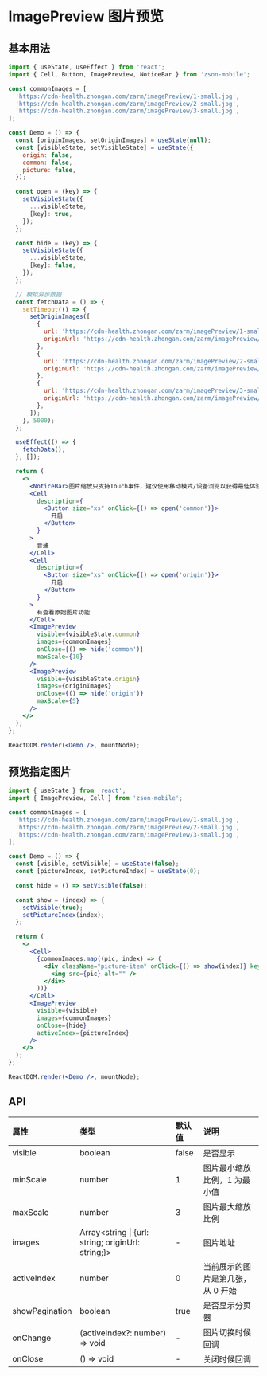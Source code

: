 # ImagePreview 图片预览

## 基本用法

```jsx
import { useState, useEffect } from 'react';
import { Cell, Button, ImagePreview, NoticeBar } from 'zson-mobile';

const commonImages = [
  'https://cdn-health.zhongan.com/zarm/imagePreview/1-small.jpg',
  'https://cdn-health.zhongan.com/zarm/imagePreview/2-small.jpg',
  'https://cdn-health.zhongan.com/zarm/imagePreview/3-small.jpg',
];

const Demo = () => {
  const [originImages, setOriginImages] = useState(null);
  const [visibleState, setVisibleState] = useState({
    origin: false,
    common: false,
    picture: false,
  });

  const open = (key) => {
    setVisibleState({
      ...visibleState,
      [key]: true,
    });
  };

  const hide = (key) => {
    setVisibleState({
      ...visibleState,
      [key]: false,
    });
  };

  // 模拟异步数据
  const fetchData = () => {
    setTimeout(() => {
      setOriginImages([
        {
          url: 'https://cdn-health.zhongan.com/zarm/imagePreview/1-small.jpg',
          originUrl: 'https://cdn-health.zhongan.com/zarm/imagePreview/1.jpg',
        },
        {
          url: 'https://cdn-health.zhongan.com/zarm/imagePreview/2-small.jpg',
          originUrl: 'https://cdn-health.zhongan.com/zarm/imagePreview/2.jpg',
        },
        {
          url: 'https://cdn-health.zhongan.com/zarm/imagePreview/3-small.jpg',
          originUrl: 'https://cdn-health.zhongan.com/zarm/imagePreview/3.jpg',
        },
      ]);
    }, 5000);
  };

  useEffect(() => {
    fetchData();
  }, []);

  return (
    <>
      <NoticeBar>图片缩放只支持Touch事件，建议使用移动模式/设备浏览以获得最佳体验。</NoticeBar>
      <Cell
        description={
          <Button size="xs" onClick={() => open('common')}>
            开启
          </Button>
        }
      >
        普通
      </Cell>
      <Cell
        description={
          <Button size="xs" onClick={() => open('origin')}>
            开启
          </Button>
        }
      >
        有查看原始图片功能
      </Cell>
      <ImagePreview
        visible={visibleState.common}
        images={commonImages}
        onClose={() => hide('common')}
        maxScale={10}
      />
      <ImagePreview
        visible={visibleState.origin}
        images={originImages}
        onClose={() => hide('origin')}
        maxScale={5}
      />
    </>
  );
};

ReactDOM.render(<Demo />, mountNode);
```

## 预览指定图片

```jsx
import { useState } from 'react';
import { ImagePreview, Cell } from 'zson-mobile';

const commonImages = [
  'https://cdn-health.zhongan.com/zarm/imagePreview/1-small.jpg',
  'https://cdn-health.zhongan.com/zarm/imagePreview/2-small.jpg',
  'https://cdn-health.zhongan.com/zarm/imagePreview/3-small.jpg',
];

const Demo = () => {
  const [visible, setVisible] = useState(false);
  const [pictureIndex, setPictureIndex] = useState(0);

  const hide = () => setVisible(false);

  const show = (index) => {
    setVisible(true);
    setPictureIndex(index);
  };

  return (
    <>
      <Cell>
        {commonImages.map((pic, index) => (
          <div className="picture-item" onClick={() => show(index)} key={+index}>
            <img src={pic} alt="" />
          </div>
        ))}
      </Cell>
      <ImagePreview
        visible={visible}
        images={commonImages}
        onClose={hide}
        activeIndex={pictureIndex}
      />
    </>
  );
};

ReactDOM.render(<Demo />, mountNode);
```

## API

| 属性           | 类型                                               | 默认值 | 说明                              |
| :------------- | :------------------------------------------------- | :----- | :-------------------------------- |
| visible        | boolean                                            | false  | 是否显示                          |
| minScale       | number                                             | 1      | 图片最小缩放比例，1 为最小值      |
| maxScale       | number                                             | 3      | 图片最大缩放比例                  |
| images         | Array<string \| {url: string; originUrl: string;}> | -      | 图片地址                          |
| activeIndex    | number                                             | 0      | 当前展示的图片是第几张，从 0 开始 |
| showPagination | boolean                                            | true   | 是否显示分页器                    |
| onChange       | (activeIndex?: number) => void                     | -      | 图片切换时候回调                  |
| onClose        | () => void                                         | -      | 关闭时候回调                      |
